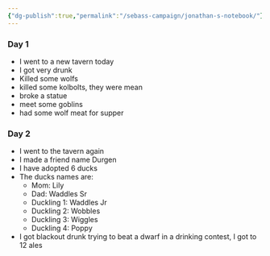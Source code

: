 ```yaml
---
{"dg-publish":true,"permalink":"/sebass-campaign/jonathan-s-notebook/"}
---
```


### Day 1
- I went to a new tavern today
- I got very drunk
- Killed some wolfs
- killed some kolbolts, they were mean
- broke a statue
- meet some goblins
- had some wolf meat for supper

### Day 2
- I went to the tavern again
- I made a friend name Durgen
- I have adopted 6 ducks
- The ducks names are:
	- Mom: Lily
	- Dad: Waddles Sr
	- Duckling 1: Waddles Jr
	- Duckling 2: Wobbles
	- Duckling 3: Wiggles
	- Duckling 4: Poppy
- I got blackout drunk trying to beat a dwarf in a drinking contest, I got to 12 ales